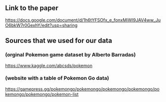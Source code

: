 ## Link to the paper
https://docs.google.com/document/d/1h6tYFSOfx_e_fonxMiWl9JAV4ww_JuO6bkW7r0GexhY/edit?usp=sharing

## Sources that we used for our data
### (orginal Pokemon game dataset by Alberto Barradas)
https://www.kaggle.com/abcsds/pokemon 
### (website with a table of Pokemon Go data)
https://gamepress.gg/pokemongo/pokemongo/pokemongo/pokemongo/pokemongo/pokemongo/pokemon-list 

